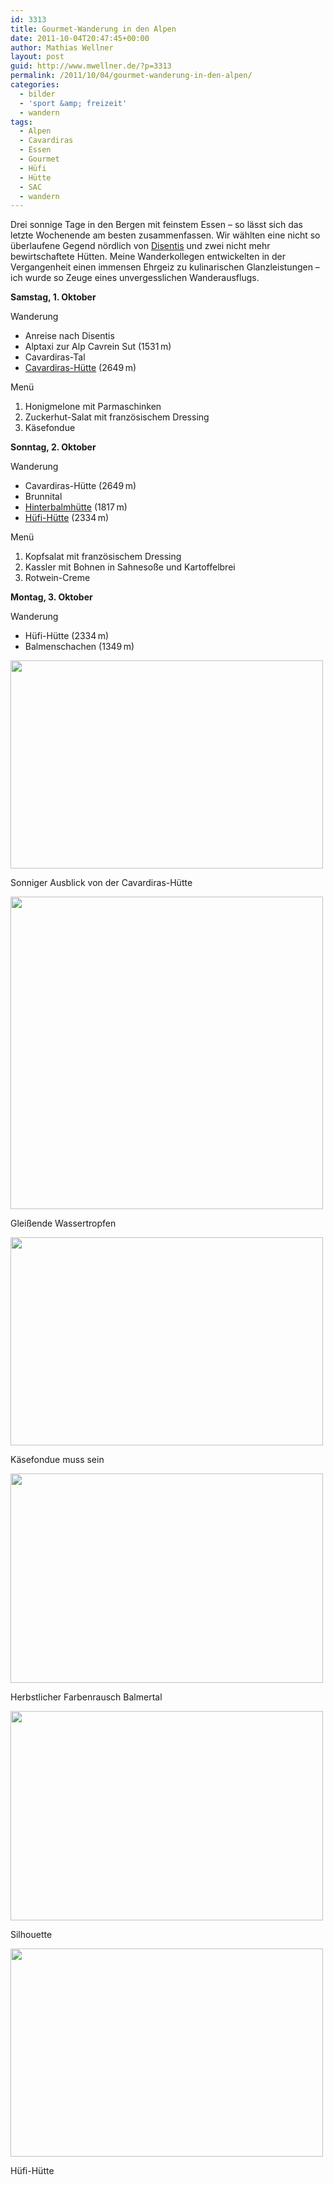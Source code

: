 ```yaml
---
id: 3313
title: Gourmet-Wanderung in den Alpen
date: 2011-10-04T20:47:45+00:00
author: Mathias Wellner
layout: post
guid: http://www.mwellner.de/?p=3313
permalink: /2011/10/04/gourmet-wanderung-in-den-alpen/
categories:
  - bilder
  - 'sport &amp; freizeit'
  - wandern
tags:
  - Alpen
  - Cavardiras
  - Essen
  - Gourmet
  - Hüfi
  - Hütte
  - SAC
  - wandern
---
```

Drei sonnige Tage in den Bergen mit feinstem Essen &ndash; so lässt sich das letzte Wochenende am besten zusammenfassen. Wir wählten eine nicht so überlaufene Gegend nördlich von [Disentis](http://de.wikipedia.org/wiki/Disentis/Must%C3%A9r) und zwei nicht mehr bewirtschaftete Hütten. Meine Wanderkollegen entwickelten in der Vergangenheit einen immensen Ehrgeiz zu kulinarischen Glanzleistungen &ndash; ich wurde so Zeuge eines unvergesslichen Wanderausflugs. 

**Samstag, 1. Oktober**

Wanderung

  * Anreise nach Disentis
  * Alptaxi zur Alp Cavrein Sut (1531&thinsp;m)
  * Cavardiras-Tal
  * [Cavardiras-Hütte](http://www.cavardiras.ch) (2649&thinsp;m)

Menü

  1. Honigmelone mit Parmaschinken
  2. Zuckerhut-Salat mit französischem Dressing
  3. Käsefondue

**Sonntag, 2. Oktober**

Wanderung

  * Cavardiras-Hütte (2649&thinsp;m)
  * Brunnital
  * [Hinterbalmhütte](http://www.vs-wallis.ch/uri/huetverz/hinterbalm.html) (1817&thinsp;m)
  * [Hüfi-Hütte](http://www.sac-pilatus.ch/huetten/huefihuette/) (2334&thinsp;m)

Menü

  1. Kopfsalat mit französischem Dressing
  2. Kassler mit Bohnen in Sahnesoße und Kartoffelbrei
  3. Rotwein-Creme

**Montag, 3. Oktober**

Wanderung

  * Hüfi-Hütte (2334&thinsp;m)
  * Balmenschachen (1349&thinsp;m)

<div style="width: 510px" class="wp-caption aligncenter">
  <img src="https://lh6.googleusercontent.com/-IJn_vxZkGy4/TotMGqG4gKI/AAAAAAAAAM8/8gBvId3UeLE/s800/MW_20111001_1287.jpg" height="333" width="500" />
  
  <p class="wp-caption-text">
    Sonniger Ausblick von der Cavardiras-Hütte<br />
  </p>
</div>

<div style="width: 510px" class="wp-caption aligncenter">
  <img src="https://lh3.googleusercontent.com/-DAsIxoa3uIo/TotLkQw69AI/AAAAAAAAAMs/cx6Fjul8hLE/s800/MW_20111002_1365.jpg" height="500" width="500" />
  
  <p class="wp-caption-text">
    Gleißende Wassertropfen<br />
  </p>
</div>

<div style="width: 510px" class="wp-caption aligncenter">
  <img src="https://lh4.googleusercontent.com/-kImcZAHOYaM/TotLjrJin4I/AAAAAAAAAMY/JpYFXgIzq-s/s800/MW_20111001_1339.jpg" height="333" width="500" />
  
  <p class="wp-caption-text">
    Käsefondue muss sein<br />
  </p>
</div>

<div style="width: 510px" class="wp-caption aligncenter">
  <img src="https://lh3.googleusercontent.com/-vFhtwo_ERLM/TotLkRs6pRI/AAAAAAAAAMw/5TYEt96kx6M/s800/MW_20111002_1383.jpg" height="335" width="500" />
  
  <p class="wp-caption-text">
    Herbstlicher Farbenrausch Balmertal<br />
  </p>
</div>

<div style="width: 510px" class="wp-caption aligncenter">
  <img src="https://lh3.googleusercontent.com/-myK88-p8cEo/TotLkaeuqQI/AAAAAAAAAMo/5YJgFo8TtwA/s800/MW_20111002_1411.jpg" height="335" width="500" />
  
  <p class="wp-caption-text">
    Silhouette<br />
  </p>
</div>

<div style="width: 510px" class="wp-caption aligncenter">
  <img src="https://lh3.googleusercontent.com/-Eq6FIxp1SfE/TotMGuZJzjI/AAAAAAAAANA/bQvVsOo4XEM/s800/MW_20111003_1484.jpg" height="333" width="500" />
  
  <p class="wp-caption-text">
    Hüfi-Hütte<br />
  </p>
</div>
